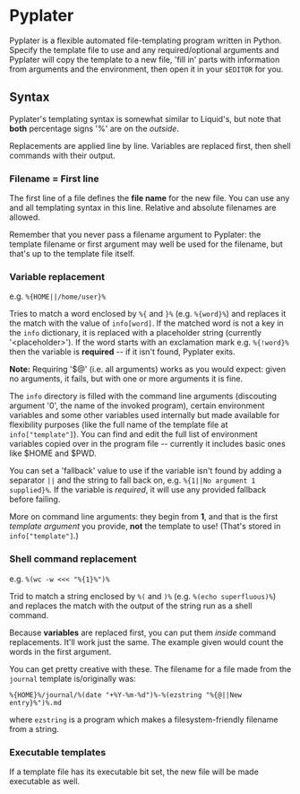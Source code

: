 Pyplater
========

Pyplater is a flexible automated file-templating program written in Python.
Specify the template file to use and any required/optional arguments and
Pyplater will copy the template to a new file, 'fill in' parts with information
from arguments and the environment, then open it in your `$EDITOR` for you.


Syntax
------

Pyplater's templating syntax is somewhat similar to Liquid's, but note that
**both** percentage signs '%' are on the *outside*.

Replacements are applied line by line. Variables are replaced first, then
shell commands with their output.


### Filename = First line

The first line of a file defines the **file name** for the new file. You can use
any and all templating syntax in this line. Relative and absolute filenames are
allowed.

Remember that you never pass a filename argument to Pyplater: the template
filename or first argument may well be used for the filename, but that's up to
the template file itself.


### Variable replacement

e.g. `%{HOME||/home/user}%`

Tries to match a word enclosed by `%{` and `}%` (e.g. `%{word}%`) and replaces
it the match with the value of `info[word]`. If the matched word is not a key in
the `info` dictionary, it is replaced with a placeholder string (currently
'\<placeholder\>'). If the word starts with an exclamation mark e.g. `%{!word}%`
then the variable is **required** -- if it isn't found, Pyplater exits.

**Note:** Requiring '$@' (i.e. all arguments) works as you would expect: given
no arguments, it fails, but with one or more arguments it is fine.

The `info` directory is filled with the command line arguments (discouting
argument '0', the name of the invoked program), certain environment variables
and some other variables used internally but made available for flexibility
purposes (like the full name of the template file at `info["template"]`). You
can find and edit the full list of environment variables copied over in the
program file -- currently it includes basic ones like $HOME and $PWD.

You can set a 'fallback' value to use if the variable isn't found by adding a
separator `||` and the string to fall back on, e.g. `%{1||No argument 1
supplied}%`. If the variable is *required*, it will use any provided fallback
before failing.

More on command line arguments: they begin from **1**, and that is the first
*template argument* you provide, **not** the template to use! (That's stored in
`info["template"]`.)


### Shell command replacement

e.g. `%(wc -w <<< "%{1}%")%`

Trid to match a string enclosed by `%(` and `)%` (e.g. `%(echo superfluous)%`)
and replaces the match with the output of the string run as a shell command.

Because **variables** are replaced first, you can put them *inside* command
replacements. It'll work just the same. The example given would count the words
in the first argument.

You can get pretty creative with these. The filename for a file made from the
`journal` template is/originally was:

    %{HOME}%/journal/%(date "+%Y-%m-%d")%-%(ezstring "%{@||New entry}%")%.md

where `ezstring` is a program which makes a filesystem-friendly filename from a
string.


### Executable templates

If a template file has its executable bit set, the new file will be made
executable as well.
